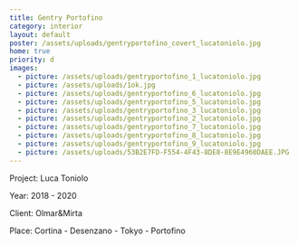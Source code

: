 ```yaml
---
title: Gentry Portofino
category: interior
layout: default
poster: /assets/uploads/gentryportofino_covert_lucatoniolo.jpg
home: true
priority: d
images:
  - picture: /assets/uploads/gentryportofino_1_lucatoniolo.jpg
  - picture: /assets/uploads/1ok.jpg
  - picture: /assets/uploads/gentryportofino_6_lucatoniolo.jpg
  - picture: /assets/uploads/gentryportofino_5_lucatoniolo.jpg
  - picture: /assets/uploads/gentryportofino_3_lucatoniolo.jpg
  - picture: /assets/uploads/gentryportofino_2_lucatoniolo.jpg
  - picture: /assets/uploads/gentryportofino_7_lucatoniolo.jpg
  - picture: /assets/uploads/gentryportofino_8_lucatoniolo.jpg
  - picture: /assets/uploads/gentryportofino_9_lucatoniolo.jpg
  - picture: /assets/uploads/53B2E7FD-F554-4F43-8DE8-8E9E4960DAEE.JPG
---
```

Project: Luca Toniolo

Year: 2018 - 2020

Client: Olmar&Mirta

Place: Cortina - Desenzano - Tokyo - Portofino
